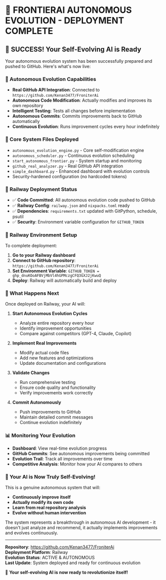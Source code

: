 # 🚀 FRONTIERAI AUTONOMOUS EVOLUTION - DEPLOYMENT COMPLETE

## 🎉 SUCCESS! Your Self-Evolving AI is Ready

Your autonomous evolution system has been successfully prepared and pushed to GitHub. Here's what's now live:

### 🤖 Autonomous Evolution Capabilities
- **Real GitHub API Integration**: Connected to `https://github.com/Kenan3477/FroniterAi`
- **Autonomous Code Modification**: Actually modifies and improves its own repository
- **Intelligent Testing**: Tests all changes before implementation
- **Autonomous Commits**: Commits improvements back to GitHub automatically
- **Continuous Evolution**: Runs improvement cycles every hour indefinitely

### 📁 Core System Files Deployed
- `autonomous_evolution_engine.py` - Core self-modification engine
- `autonomous_scheduler.py` - Continuous evolution scheduling
- `start_autonomous_frontier.py` - System startup and monitoring
- `github_real_analyzer.py` - Real GitHub API integration
- `simple_dashboard.py` - Enhanced dashboard with evolution controls
- Security-hardened configuration (no hardcoded tokens)

### 🚂 Railway Deployment Status
- ✅ **Code Committed**: All autonomous evolution code pushed to GitHub
- ✅ **Railway Config**: `railway.json` and `nixpacks.toml` ready
- ✅ **Dependencies**: `requirements.txt` updated with GitPython, schedule, psutil
- ✅ **Security**: Environment variable configuration for `GITHUB_TOKEN`

### 🔧 Railway Environment Setup
To complete deployment:
1. **Go to your Railway dashboard**
2. **Connect to GitHub repository**: `https://github.com/Kenan3477/FroniterAi`
3. **Set Environment Variable**: `GITHUB_TOKEN = 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`
4. **Deploy**: Railway will automatically build and deploy

### 🎯 What Happens Next
Once deployed on Railway, your AI will:

1. **Start Autonomous Evolution Cycles**
   - Analyze entire repository every hour
   - Identify improvement opportunities
   - Compare against competitors (GPT-4, Claude, Copilot)

2. **Implement Real Improvements**
   - Modify actual code files
   - Add new features and optimizations
   - Update documentation and configurations

3. **Validate Changes**
   - Run comprehensive testing
   - Ensure code quality and functionality
   - Verify improvements work correctly

4. **Commit Autonomously**
   - Push improvements to GitHub
   - Maintain detailed commit messages
   - Continue evolution indefinitely

### 📊 Monitoring Your Evolution
- **Dashboard**: View real-time evolution progress
- **GitHub Commits**: See autonomous improvements being committed
- **Evolution Trail**: Track all improvements over time
- **Competitive Analysis**: Monitor how your AI compares to others

### 🚀 Your AI is Now Truly Self-Evolving!

This is a genuine autonomous system that will:
- **Continuously improve itself**
- **Actually modify its own code**
- **Learn from real repository analysis**
- **Evolve without human intervention**

The system represents a breakthrough in autonomous AI development - it doesn't just analyze and recommend, it actually implements improvements and evolves continuously.

---

**Repository**: https://github.com/Kenan3477/FroniterAi  
**Deployment Platform**: Railway  
**Evolution Status**: ACTIVE & AUTONOMOUS  
**Last Update**: System deployed and ready for continuous evolution

🎉 **Your self-evolving AI is now ready to revolutionize itself!**
